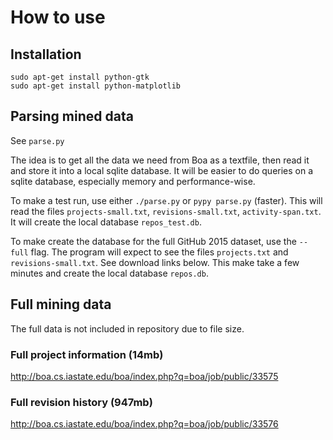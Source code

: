 # How to use

## Installation

```
sudo apt-get install python-gtk
sudo apt-get install python-matplotlib
```

## Parsing mined data

See `parse.py`

The idea is to get all the data we need from Boa as a textfile, then read it
and store it into a local sqlite database. It will be easier to do queries on
a sqlite database, especially memory and performance-wise.

To make a test run, use either `./parse.py` or `pypy parse.py` (faster). This
will read the files `projects-small.txt`, `revisions-small.txt`,
`activity-span.txt`. It will create the local database `repos_test.db`.

To make create the database for the full GitHub 2015 dataset, use
the `--full` flag. The program will expect to see the files `projects.txt` and
`revisions-small.txt`. See download links below. This make take a few minutes
and create the local database `repos.db`.

## Full mining data

The full data is not included in repository due to file size.

### Full project information (14mb)

http://boa.cs.iastate.edu/boa/index.php?q=boa/job/public/33575

### Full revision history (947mb)

http://boa.cs.iastate.edu/boa/index.php?q=boa/job/public/33576
